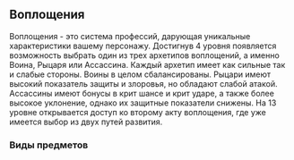 ## Воплощения

Воплощения - это система профессий, дарующая уникальные характеристики вашему персонажу. Достигнув 4 уровня появляется возможность выбрать один из трех архетипов воплощений, а именно
Воина, Рыцаря или Ассассина. Каждый архетип имеет как сильные так и слабые стороны. Воины в целом сбалансированы. Рыцари имеют высокий показатель защиты и злоровья, но обладают
слабой атакой. Ассассины имеют бонусы в крит шансе и крит ударе, а также более высокое уклонение, однако их защитные показатели снижены. На 13 уровне открывается доступ ко второму
акту воплощения, где уже имеется выбор из двух путей развития.

### Виды предметов

